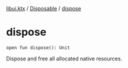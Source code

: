 [libui.ktx](../index.md) / [Disposable](index.md) / [dispose](./dispose.md)

# dispose

`open fun dispose(): Unit`

Dispose and free all allocated native resources.

